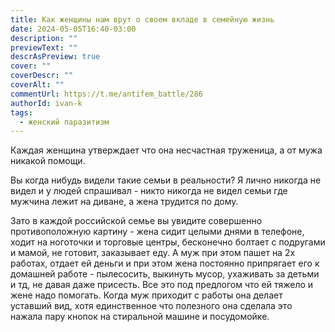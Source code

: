 ```yaml
---
title: Как женщины нам врут о своем вкладе в семейную жизнь
date: 2024-05-05T16:40-03:00
description: ""
previewText: ""
descrAsPreview: true
cover: ""
coverDescr: ""
coverAlt: ""
commentUrl: https://t.me/antifem_battle/286
authorId: ivan-k
tags:
  - женский паразитизм
---
```


Каждая женщина утверждает что она несчастная труженица, а от мужа никакой помощи.

Вы когда нибудь видели такие семьи в реальности? Я лично никогда не видел и у людей спрашивал - никто никогда не видел семьи где мужчина лежит на диване, а жена трудится по дому.

Зато в каждой российской семье вы увидите совершенно противоположную картину - жена сидит целыми днями в телефоне, ходит на ноготочки и торговые центры, бесконечно болтает с подругами и мамой, не готовит, заказывает еду. А муж при этом пашет на 2х работах, отдает ей деньги и при этом жена постоянно припрягает его к домашней работе - пылесосить, выкинуть мусор, ухаживать за детьми и тд, не давая даже присесть. Все это под предлогом что ей тяжело и жене надо помогать. Когда муж приходит с работы она делает уставший вид, хотя единственное что полезного она сделала это нажала пару кнопок на стиральной машине и посудомойке.
